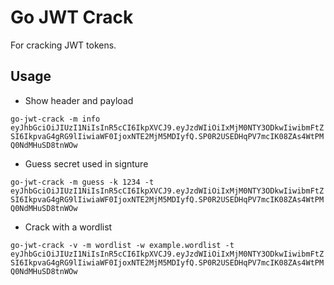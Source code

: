 # Go JWT Crack

For cracking JWT tokens.

## Usage

- Show header and payload

`go-jwt-crack -m info eyJhbGciOiJIUzI1NiIsInR5cCI6IkpXVCJ9.eyJzdWIiOiIxMjM0NTY3ODkwIiwibmFtZSI6IkpvaG4gRG9lIiwiaWF0IjoxNTE2MjM5MDIyfQ.SP0R2USEDHqPV7mcIK08ZAs4WtPMQ0NdMHuSD8tnWOw`

- Guess secret used in signture

`go-jwt-crack -m guess -k 1234 -t eyJhbGciOiJIUzI1NiIsInR5cCI6IkpXVCJ9.eyJzdWIiOiIxMjM0NTY3ODkwIiwibmFtZSI6IkpvaG4gRG9lIiwiaWF0IjoxNTE2MjM5MDIyfQ.SP0R2USEDHqPV7mcIK08ZAs4WtPMQ0NdMHuSD8tnWOw`

- Crack with a wordlist

`go-jwt-crack -v -m wordlist -w example.wordlist -t eyJhbGciOiJIUzI1NiIsInR5cCI6IkpXVCJ9.eyJzdWIiOiIxMjM0NTY3ODkwIiwibmFtZSI6IkpvaG4gRG9lIiwiaWF0IjoxNTE2MjM5MDIyfQ.SP0R2USEDHqPV7mcIK08ZAs4WtPMQ0NdMHuSD8tnWOw`

